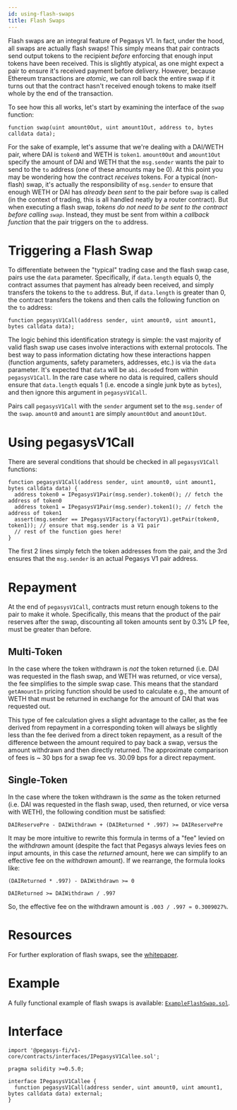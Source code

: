 ```yaml
---
id: using-flash-swaps
title: Flash Swaps
---
```


Flash swaps are an integral feature of Pegasys V1. In fact, under the hood, all swaps are actually flash swaps! This simply means that pair contracts send output tokens to the recipient _before_ enforcing that enough input tokens have been received. This is slightly atypical, as one might expect a pair to ensure it's received payment before delivery. However, because Ethereum transactions are _atomic_, we can roll back the entire swap if it turns out that the contract hasn't received enough tokens to make itself whole by the end of the transaction.

To see how this all works, let's start by examining the interface of the `swap` function:

```solidity
function swap(uint amount0Out, uint amount1Out, address to, bytes calldata data);
```

For the sake of example, let's assume that we're dealing with a DAI/WETH pair, where DAI is `token0` and WETH is `token1`. `amount0Out` and `amount1Out` specify the amount of DAI and WETH that the `msg.sender` wants the pair to send to the `to` address (one of these amounts may be 0). At this point you may be wondering how the contract _receives_ tokens. For a typical (non-flash) swap, it's actually the responsibility of `msg.sender` to ensure that enough WETH or DAI has _already been sent_ to the pair before `swap` is called (in the context of trading, this is all handled neatly by a router contract). But when executing a flash swap, _tokens do not need to be sent to the contract before calling `swap`_. Instead, they must be sent from within a _callback function_ that the pair triggers on the `to` address.

# Triggering a Flash Swap

To differentiate between the "typical" trading case and the flash swap case, pairs use the `data` parameter. Specifically, if `data.length` equals 0, the contract assumes that payment has already been received, and simply transfers the tokens to the `to` address. But, if `data.length` is greater than 0, the contract transfers the tokens and then calls the following function on the `to` address:

```solidity
function pegasysV1Call(address sender, uint amount0, uint amount1, bytes calldata data);
```

The logic behind this identification strategy is simple: the vast majority of valid flash swap use cases involve interactions with external protocols. The best way to pass information dictating how these interactions happen (function arguments, safety parameters, addresses, etc.) is via the `data` parameter. It's expected that `data` will be `abi.decode`d from within `pegasysV1Call`. In the rare case where no data is required, callers should ensure that `data.length` equals 1 (i.e. encode a single junk byte as `bytes`), and then ignore this argument in `pegasysV1Call`.

Pairs call `pegasysV1Call` with the `sender` argument set to the `msg.sender` of the `swap`. `amount0` and `amount1` are simply `amount0Out` and `amount1Out`.

# Using pegasysV1Call

There are several conditions that should be checked in all `pegasysV1Call` functions:

```solidity
function pegasysV1Call(address sender, uint amount0, uint amount1, bytes calldata data) {
  address token0 = IPegasysV1Pair(msg.sender).token0(); // fetch the address of token0
  address token1 = IPegasysV1Pair(msg.sender).token1(); // fetch the address of token1
  assert(msg.sender == IPegasysV1Factory(factoryV1).getPair(token0, token1)); // ensure that msg.sender is a V1 pair
  // rest of the function goes here!
}
```

The first 2 lines simply fetch the token addresses from the pair, and the 3rd ensures that the `msg.sender` is an actual Pegasys V1 pair address.

# Repayment

At the end of `pegasysV1Call`, contracts must return enough tokens to the pair to make it whole. Specifically, this means that the product of the pair reserves after the swap, discounting all token amounts sent by 0.3% LP fee, must be greater than before.

## Multi-Token

In the case where the token withdrawn is _not_ the token returned (i.e. DAI was requested in the flash swap, and WETH was returned, or vice versa), the fee simplifies to the simple swap case. This means that the standard `getAmountIn` pricing function should be used to calculate e.g., the amount of WETH that must be returned in exchange for the amount of DAI that was requested out.

This type of fee calculation gives a slight advantage to the caller, as the fee derived from repayment in a corresponding token will always be slightly less than the fee derived from a direct token repayment, as a result of the difference between the amount required to pay back a swap, versus the amount withdrawn and then directly returned. The approximate comparison of fees is ~ 30 bps for a swap fee vs. 30.09 bps for a direct repayment.

## Single-Token

In the case where the token withdrawn is the _same_ as the token returned (i.e. DAI was requested in the flash swap, used, then returned, or vice versa with WETH), the following condition must be satisfied:

`DAIReservePre - DAIWithdrawn + (DAIReturned * .997) >= DAIReservePre`

It may be more intuitive to rewrite this formula in terms of a "fee" levied on the _withdrawn_ amount (despite the fact that Pegasys always levies fees on input amounts, in this case the _returned_ amount, here we can simplify to an effective fee on the _withdrawn_ amount). If we rearrange, the formula looks like:

`(DAIReturned * .997) - DAIWithdrawn >= 0`

`DAIReturned >= DAIWithdrawn / .997`

So, the effective fee on the withdrawn amount is `.003 / .997 ≈ 0.3009027%`.

# Resources

For further exploration of flash swaps, see the <a href='/whitepaper.pdf' target='_blank' rel='noopener noreferrer'>whitepaper</a>.

# Example

A fully functional example of flash swaps is available: [`ExampleFlashSwap.sol`](https://github.com/Pegasys-fi/v1-periphery/blob/master/contracts/examples/ExampleFlashSwap.sol).

# Interface

```solidity
import '@pegasys-fi/v1-core/contracts/interfaces/IPegasysV1Callee.sol';
```

```solidity
pragma solidity >=0.5.0;

interface IPegasysV1Callee {
  function pegasysV1Call(address sender, uint amount0, uint amount1, bytes calldata data) external;
}
```
